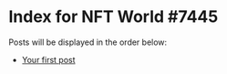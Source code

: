# Index for NFT World #7445
Posts will be displayed in the order below:

- [Your first post](./001-first.md)

